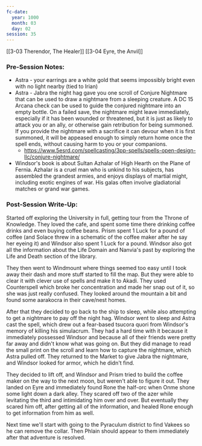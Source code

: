 ```yaml
---
fc-date:
  year: 1000
  month: 03
  day: 02
session: 35
---
```

[[3-03  Therendor, The Healer]] [[3-04  Eyre, the Anvil]]

### Pre-Session Notes:

* Astra - your earrings are a white gold that seems impossibly bright even with no light nearby (tied to Irian)
* Astra - Jabra the night hag gave you one scroll of Conjure Nightmare that can be used to draw a nightmare from a sleeping creature. A DC 15 Arcana check can be used to guide the conjured nightmare into an empty bottle. On a failed save, the nightmare might leave immediately, especially if it has been wounded or threatened, but it is just as likely to attack you or an ally, or otherwise gain retribution for being summoned. If you provide the nightmare with a sacrifice it can devour when it is first summoned, it will be appeased enough to simply return home once the spell ends, without causing harm to you or your companions.
	* https://www.5esrd.com/spellcasting/3pp-spells/spells-open-design-llc/conjure-nightmare/
* Windsor's book is about Sultan Azhalar of High Hearth on the Plane of Fernia. Azhalar is a cruel man who is unkind to his subjects, has assembled the grandest armies, and enjoys displays of martial might, including exotic engines of war. His galas often involve gladiatorial matches or grand war games.

### Post-Session Write-Up:

Started off exploring the University in full, getting tour from the Throne of Knowledge. They loved the cafe, and spent some time there drinking coffee drinks and even buying coffee beans. Prism spent 1 Luck for a pound of coffee (and Solace threw in a schematic of the coffee maker after he say her eyeing it) and Windsor also spent 1 Luck for a pound. Windsor also got all the information about the Life Domain and Nanvia's past by exploring the Life and Death section of the library.

They then went to Windmount where things seemed too easy until I took away their dash and more stuff started to fill the map. But they were able to clear it with clever use of spells and make it to Akadi. They used Counterspell which broke her concentration and made her snap out of it, so she was just really confused. They looked around the mountain a bit and found some aarakocra in their cave/nest homes.

After that they decided to go back to the ship to sleep, while also attempting to get a nightmare to pay off the night hag. Windsor went to sleep and Astra cast the spell, which drew out a fear-based tsucora quori from Windsor's memory of killing his simulacrum. They had a hard time with it because it immediately possessed Windsor and because all of their friends were pretty far away and didn't know what was going on. But they did manage to read the small print on the scroll and learn how to capture the nightmare, which Astra pulled off. They returned to the Market to give Jabra the nightmare, and Windsor looked for armor, which he didn't find.

They decided to lift off, and Windsor and Prism tried to build the coffee maker on the way to the next moon, but weren't able to figure it out. They landed on Eyre and immediately found Rone the half-orc when Onme shone some light down a dark alley. They scared off two of the azer while levitating the third and intimidating him over and over. But eventually they scared him off, after getting all of the information, and healed Rone enough to get information from him as well.

Next time we'll start with going to the Pyraculum district to find Vakees so he can remove the collar. Then Phlain should appear to them immediately after that adventure is resolved.
